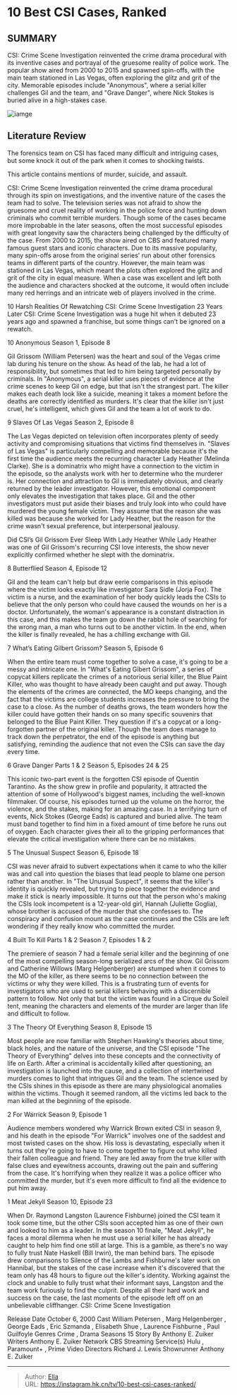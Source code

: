 # 10 Best CSI Cases, Ranked


## SUMMARY 


 CSI: Crime Scene Investigation reinvented the crime drama procedural with its inventive cases and portrayal of the gruesome reality of police work. 
 The popular show aired from 2000 to 2015 and spawned spin-offs, with the main team stationed in Las Vegas, often exploring the glitz and grit of the city. 
 Memorable episodes include &#34;Anonymous&#34;, where a serial killer challenges Gil and the team, and &#34;Grave Danger&#34;, where Nick Stokes is buried alive in a high-stakes case. 

![iamge](https://static1.srcdn.com/wordpress/wp-content/uploads/2024/01/csi_cases.jpg)

## Literature Review
The forensics team on CSI has faced many difficult and intriguing cases, but some knock it out of the park when it comes to shocking twists.





This article contains mentions of murder, suicide, and assault.  

CSI: Crime Scene Investigation reinvented the crime drama procedural through its spin on investigations, and the inventive nature of the cases the team had to solve. The television series was not afraid to show the gruesome and cruel reality of working in the police force and hunting down criminals who commit terrible murders. Though some of the cases became more improbable in the later seasons, often the most successful episodes with great longevity saw the characters being challenged by the difficulty of the case.
From 2000 to 2015, the show aired on CBS and featured many famous guest stars and iconic characters. Due to its massive popularity, many spin-offs arose from the original series&#39; run about other forensics teams in different parts of the country. However, the main team was stationed in Las Vegas, which meant the plots often explored the glitz and grit of the city in equal measure. When a case was excellent and left both the audience and characters shocked at the outcome, it would often include many red herrings and an intricate web of players involved in the crime.
            
 
 10 Harsh Realities Of Rewatching CSI: Crime Scene Investigation 23 Years Later 
CSI: Crime Scene Investigation was a huge hit when it debuted 23 years ago and spawned a franchise, but some things can&#39;t be ignored on a rewatch.













 








 10  Anonymous 
Season 1, Episode 8
        

Gil Grissom (William Petersen) was the heart and soul of the Vegas crime lab during his tenure on the show. As head of the lab, he had a lot of responsibility, but sometimes that led to him being targeted personally by criminals. In &#34;Anonymous&#34;, a serial killer uses pieces of evidence at the crime scenes to keep Gil on edge, but that isn&#39;t the strangest part. The killer makes each death look like a suicide, meaning it takes a moment before the deaths are correctly identified as murders. It&#39;s clear that the killer isn&#39;t just cruel, he&#39;s intelligent, which gives Gil and the team a lot of work to do.





 9  Slaves Of Las Vegas 
Season 2, Episode 8


 







The Las Vegas depicted on television often incorporates plenty of seedy activity and compromising situations that victims find themselves in. &#34;Slaves of Las Vegas&#34; is particularly compelling and memorable because it&#39;s the first time the audience meets the recurring character Lady Heather (Melinda Clarke). She is a dominatrix who might have a connection to the victim in the episode, so the analysts work with her to determine who the murderer is. Her connection and attraction to Gil is immediately obvious, and clearly returned by the leader investigator.
However, this emotional component only elevates the investigation that takes place. Gil and the other investigators must put aside their biases and truly look into who could have murdered the young female victim. They assume that the reason she was killed was because she worked for Lady Heather, but the reason for the crime wasn&#39;t sexual preference, but interpersonal jealousy.
            
 
 Did CSI’s Gil Grissom Ever Sleep With Lady Heather 
While Lady Heather was one of Gil Grissom&#39;s recurring CSI love interests, the show never explicitly confirmed whether he slept with the dominatrix.









 8  Butterflied 
Season 4, Episode 12
        

Gil and the team can&#39;t help but draw eerie comparisons in this episode where the victim looks exactly like investigator Sara Sidle (Jorja Fox). The victim is a nurse, and the examination of her body quickly leads the CSIs to believe that the only person who could have caused the wounds on her is a doctor. Unfortunately, the woman&#39;s appearance is a constant distraction in this case, and this makes the team go down the rabbit hole of searching for the wrong man, a man who turns out to be another victim. In the end, when the killer is finally revealed, he has a chilling exchange with Gil.





 7  What’s Eating Gilbert Grissom? 
Season 5, Episode 6
        

When the entire team must come together to solve a case, it&#39;s going to be a messy and intricate one. In &#34;What&#39;s Eating Gibert Grissom&#34;, a series of copycat killers replicate the crimes of a notorious serial killer, the Blue Paint Killer, who was thought to have already been caught and put away. Though the elements of the crimes are connected, the MO keeps changing, and the fact that the victims are college students increases the pressure to bring the case to a close.
As the number of deaths grows, the team wonders how the killer could have gotten their hands on so many specific souvenirs that belonged to the Blue Paint Killer. They question if it&#39;s a copycat or a long-forgotten partner of the original killer. Though the team does manage to track down the perpetrator, the end of the episode is anything but satisfying, reminding the audience that not even the CSIs can save the day every time.





 6  Grave Danger Parts 1 &amp; 2 
Season 5, Episodes 24 &amp; 25


 







This iconic two-part event is the forgotten CSI episode of Quentin Tarantino. As the show grew in profile and popularity, it attracted the attention of some of Hollywood&#39;s biggest names, including the well-known filmmaker. Of course, his episodes turned up the volume on the horror, the violence, and the stakes, making for an amazing case. In a terrifying turn of events, Nick Stokes (George Eads) is captured and buried alive. The team must band together to find him in a fixed amount of time before he runs out of oxygen. Each character gives their all to the gripping performances that elevate the critical investigation where there can be no mistakes.





 5  The Unusual Suspect 
Season 6, Episode 18
        

CSI was never afraid to subvert expectations when it came to who the killer was and call into question the biases that lead people to blame one person rather than another. In &#34;The Unusual Suspect&#34;, it seems that the killer&#39;s identity is quickly revealed, but trying to piece together the evidence and make it stick is nearly impossible. It turns out that the person who&#39;s making the CSIs look incompetent is a 12-year-old girl, Hannah (Juliette Goglia), whose brother is accused of the murder that she confesses to. The conspiracy and confusion mount as the case continues and the CSIs are left wondering if they really know who committed the murder.





 4  Built To Kill Parts 1 &amp; 2 
Season 7, Episodes 1 &amp; 2
        

The premiere of season 7 had a female serial killer and the beginning of one of the most compelling season-long serialized arcs of the show. Gil Grissom and Catherine Willows (Marg Helgenberger) are stumped when it comes to the MO of the killer, as there seems to be no connection between the victims or why they were killed. This is a frustrating turn of events for investigators who are used to serial killers behaving with a discernible pattern to follow. Not only that but the victim was found in a Cirque du Soleil tent, meaning the characters and elements of the murder are larger than life and difficult to follow.





 3  The Theory Of Everything 
Season 8, Episode 15
        

Most people are now familiar with Stephen Hawking&#39;s theories about time, black holes, and the nature of the universe, and the CSI episode &#34;The Theory of Everything&#34; delves into these concepts and the connectivity of life on Earth. After a criminal is accidentally killed after questioning, an investigation is launched into the cause, and a collection of intertwined murders comes to light that intrigues Gil and the team. The science used by the CSIs shines in this episode as there are many physiological anomalies within the victims. Though it seemed random, all the victims led back to the man killed at the beginning of the episode.





 2  For Warrick 
Season 9, Episode 1


 







Audience members wondered why Warrick Brown exited CSI in season 9, and his death in the episode &#34;For Warrick&#34; involves one of the saddest and most twisted cases on the show. His loss is devastating, especially when it turns out they&#39;re going to have to come together to figure out who killed their fallen colleague and friend. They are led away from the true killer with false clues and eyewitness accounts, drawing out the pain and suffering from the case. It&#39;s horrifying when they realize it was a police officer who committed the murder, but it&#39;s even more difficult to find all the evidence to put him away.





 1  Meat Jekyll 
Season 10, Episode 23
        

When Dr. Raymond Langston (Laurence Fishburne) joined the CSI team it took some time, but the other CSIs soon accepted him as one of their own and looked to him as a leader. In the season 10 finale, &#34;Meat Jekyll&#34;, he faces a moral dilemma when he must use a serial killer he has already caught to help him find one still at large. This is a gamble, as there&#39;s no way to fully trust Nate Haskell (Bill Irwin), the man behind bars. 
The episode drew comparisons to Silence of the Lambs and Fishburne&#39;s later work on Hannibal, but the stakes of the case increase when it&#39;s discovered that the team only has 48 hours to figure out the killer&#39;s identity. Working against the clock and unable to fully trust what their informant says, Langston and the team work furiously to find the culprit. Despite all their hard work and success on the case, the last moments of the episode left off on an unbelievable cliffhanger.
 CSI: Crime Scene Investigation 

 Release Date   October 6, 2000    Cast   William Petersen , Marg Helgenberger , George Eads , Eric Szmanda , Elisabeth Shue , Laurence Fishburne , Paul Guilfoyle    Genres   Crime , Drama    Seasons   15    Story By   Anthony E. Zuiker    Writers   Anthony E. Zuiker    Network   CBS    Streaming Service(s)   Hulu , Paramount&#43; , Prime Video    Directors   Richard J. Lewis    Showrunner   Anthony E. Zuiker    






---

> Author: [Ella](https://instagram.hk.cn/)  
> URL: https://instagram.hk.cn/tv/10-best-csi-cases-ranked/  

